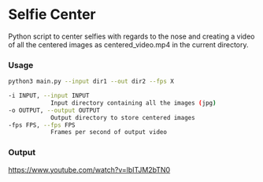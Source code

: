# Selfie Center

Python script to center selfies with regards to the nose and creating a video of all the centered images as centered_video.mp4 in the current directory.

### Usage


```bash
python3 main.py --input dir1 --out dir2 --fps X
```

```bash
-i INPUT, --input INPUT
			Input directory containing all the images (jpg)
-o OUTPUT, --output OUTPUT
			Output directory to store centered images
-fps FPS, --fps FPS
			Frames per second of output video
```

### Output
https://www.youtube.com/watch?v=lbITJM2bTN0